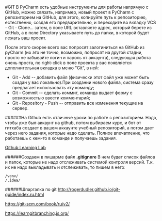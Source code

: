 #GIT
В PyCharm есть удобные инструменты для работы напрямую с GitHub,
можно связать, например, новый проект в PyCharm с репозиторием на GitHub, для этого, копируйте путь к репозиторию,
естественно, создав его предварительно, и переходите во вкладку VCS - Git - Clone... затем,
в поле URL вставляете адрес, который берете из GitHub, а в поле Directory указываете путь до папки,
в которой будет лежать ваш проект.

После этого скорее всего вас попросят залогиниться на GitHub из pyCharm (но это не точно,
возможно, попросят на другой стадии, просто не забывайте логин и пароль от аккаунта),
следующая работа очень проста, по right-click в поле проекта у вас появляется
дополнительная вкладка в меню "Git", в ней:

+ Git - Add -- добавить файл (физически этот файл уже может быть создан у вас локально).При создании нового файла, система сразу предлагает использовать эту команду;
+ Git - Commit -- сделать коммит, команда выдает форму с возможностью ввести комментарий;
+ Git - Repository - Push -- отправить все изменения текущие на сервер.

######На Github есть отличные уроки по работе с репозиторием.
Надо, чтобы уже был аккаунт на github, потом выбираем курс, и бот от гитхаба создает
в вашем аккаунте учебный репозиторий, а потом дает через него задания, которые надо сделать.
Полное впечатление, что работаешь с кем-то в команде и получаешь задания. 

[Github Learning Lab](https://lab.github.com/)

######Создаем в пишарме файл **.gitignore**
В нем будет список файлов и папок, которые не надо отслеживать системой контроля версий.
Т.к. их не надо выкладывать и отслеживать, то пишем в него:

    /venv/
    /.idea/

######Шпаргалка по git
http://rogerdudler.github.io/git-guide/index.ru.html

https://git-scm.com/book/ru/v2/

https://learngitbranching.js.org/
